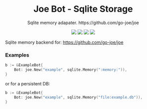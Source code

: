 <h1 align="center">Joe Bot - Sqlite Storage</h1>
<p align="center">Sqlite memory adapater. https://github.com/go-joe/joe</p>
<p align="center">
	<a href="https://circleci.com/gh/warmans/sqlite-memory/tree/master"><img src="https://circleci.com/gh/warmans/sqlite-memory/tree/master.svg?style=shield"></a>
	<a href="https://goreportcard.com/report/github.com/warmans/sqlite-memory"><img src="https://goreportcard.com/badge/github.com/warmans/sqlite-memory"></a>
	<a href="https://godoc.org/github.com/warmans/sqlite-memory"><img src="https://img.shields.io/badge/godoc-reference-blue.svg?color=blue"></a>
	<a href="https://github.com/warmans/sqlite-memory/blob/master/LICENSE"><img src="https://img.shields.io/badge/license-BSD--3--Clause-blue.svg"></a>
</p>

Sqlite memory backend for: https://github.com/go-joe/joe


### Examples 

```go
b := &ExampleBot{
	Bot: joe.New("example", sqlite.Memory(":memory:")),
}
```

or for a persistent DB:

```go
b := &ExampleBot{
	Bot: joe.New("example", sqlite.Memory("file:example.db")),
}
```
